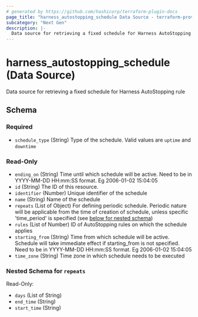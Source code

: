 ```yaml
---
# generated by https://github.com/hashicorp/terraform-plugin-docs
page_title: "harness_autostopping_schedule Data Source - terraform-provider-harness"
subcategory: "Next Gen"
description: |-
  Data source for retrieving a fixed schedule for Harness AutoStopping rule
---
```


# harness_autostopping_schedule (Data Source)

Data source for retrieving a fixed schedule for Harness AutoStopping rule



<!-- schema generated by tfplugindocs -->
## Schema

### Required

- `schedule_type` (String) Type of the schedule. Valid values are `uptime` and `downtime`

### Read-Only

- `ending_on` (String) Time until which schedule will be active. Need to be in YYYY-MM-DD HH:mm:SS format. Eg 2006-01-02 15:04:05
- `id` (String) The ID of this resource.
- `identifier` (Number) Unique identifier of the schedule
- `name` (String) Name of the schedule
- `repeats` (List of Object) For defining periodic schedule. Periodic nature will be applicable from the time of creation of schedule, unless specific 'time_period' is specified (see [below for nested schema](#nestedatt--repeats))
- `rules` (List of Number) ID of AutoStopping rules on which the schedule applies
- `starting_from` (String) Time from which schedule will be active. Schedule will take immediate effect if starting_from is not specified. Need to be in YYYY-MM-DD HH:mm:SS format. Eg 2006-01-02 15:04:05
- `time_zone` (String) Time zone in which schedule needs to be executed

<a id="nestedatt--repeats"></a>
### Nested Schema for `repeats`

Read-Only:

- `days` (List of String)
- `end_time` (String)
- `start_time` (String)
